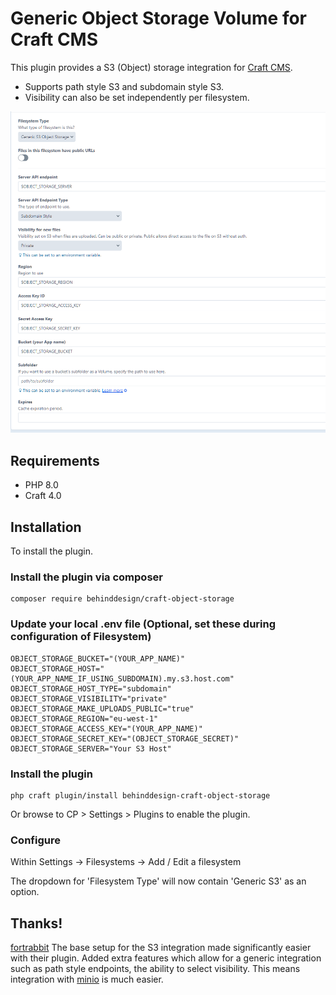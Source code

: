 # Generic Object Storage Volume for Craft CMS

This plugin provides a S3 (Object) storage integration for [Craft CMS](https://craftcms.com/).

- Supports path style S3 and subdomain style S3.
- Visibility can also be set independently per filesystem.

![image showing adding new s3 filesystem](img/filesystem.png "Adding a new S3 filesystem")

## Requirements
- PHP 8.0
- Craft 4.0

## Installation
To install the plugin.


### Install the plugin via composer
```
composer require behinddesign/craft-object-storage
```

### Update your local .env file (Optional, set these during configuration of Filesystem)
```
OBJECT_STORAGE_BUCKET="(YOUR_APP_NAME)"
OBJECT_STORAGE_HOST="(YOUR_APP_NAME_IF_USING_SUBDOMAIN).my.s3.host.com"
OBJECT_STORAGE_HOST_TYPE="subdomain"
OBJECT_STORAGE_VISIBILITY="private"
OBJECT_STORAGE_MAKE_UPLOADS_PUBLIC="true"
OBJECT_STORAGE_REGION="eu-west-1"
OBJECT_STORAGE_ACCESS_KEY="(YOUR_APP_NAME)"
OBJECT_STORAGE_SECRET_KEY="(OBJECT_STORAGE_SECRET)"
OBJECT_STORAGE_SERVER="Your S3 Host"
```

### Install the plugin
```
php craft plugin/install behinddesign-craft-object-storage
```

Or browse to  CP > Settings > Plugins to enable the plugin.

### Configure
Within Settings -> Filesystems -> Add / Edit a filesystem

The dropdown for 'Filesystem Type' will now contain 'Generic S3' as an option.

## Thanks!
[fortrabbit](https://github.com/fortrabbit/craft-object-storage) The base setup for the S3 integration made significantly
easier with their plugin. Added extra features which allow for a generic integration such as path style endpoints, the ability
to select visibility. This means integration with [minio](https://min.io) is much easier.
